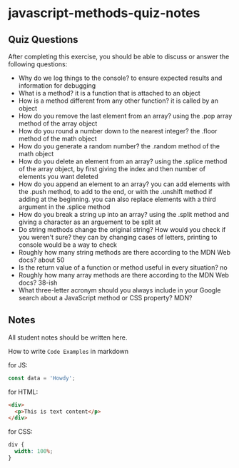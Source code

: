# javascript-methods-quiz-notes

## Quiz Questions

After completing this exercise, you should be able to discuss or answer the following questions:

- Why do we log things to the console?
  to ensure expected results and information for debugging
- What is a method?
  it is a function that is attached to an object
- How is a method different from any other function?
  it is called by an object
- How do you remove the last element from an array?
  using the .pop array method of the array object
- How do you round a number down to the nearest integer?
  the .floor method of the math object
- How do you generate a random number?
  the .random method of the math object
- How do you delete an element from an array?
  using the .splice method of the array object, by first giving the index and then number of elements you want deleted
- How do you append an element to an array?
  you can add elements with the .push method, to add to the end, or with the .unshift method if adding at the beginning. you can also replace elements with a third argument in the .splice method
- How do you break a string up into an array?
  using the .split method and giving a character as an arguement to be split at
- Do string methods change the original string? How would you check if you weren't sure?
  they can by changing cases of letters, printing to console would be a way to check
- Roughly how many string methods are there according to the MDN Web docs?
  about 50
- Is the return value of a function or method useful in every situation?
  no
- Roughly how many array methods are there according to the MDN Web docs?
  38-ish
- What three-letter acronym should you always include in your Google search about a JavaScript method or CSS property?
  MDN?

## Notes

All student notes should be written here.

How to write `Code Examples` in markdown

for JS:

```javascript
const data = 'Howdy';
```

for HTML:

```html
<div>
  <p>This is text content</p>
</div>
```

for CSS:

```css
div {
  width: 100%;
}
```
